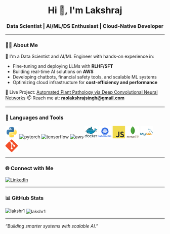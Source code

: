 <h1 align="center">Hi 👋, I'm Lakshraj</h1>
<h3 align="center">Data Scientist | AI/ML/DS Enthusiast | Cloud-Native Developer</h3>


---

### 👨‍💻 About Me

🚀 I'm a Data Scientist and AI/ML Engineer with hands-on experience in:
- Fine-tuning and deploying LLMs with **RLHF/SFT**
- Building real-time AI solutions on **AWS**
- Developing chatbots, financial safety tools, and scalable ML systems  
- Optimizing cloud infrastructure for **cost-efficiency and performance**
<!--
🔭 Currently working on: [LLM Integration for Financial Services](https://github.com/Lakshr1/LLM-Integration-for-Financial-Services)  -->

🔭 Live Project: [Automated Plant Pathology via Deep Convolutional Neural Networks](https://plant-disease-detection-lakshr1.streamlit.app/)
📫 Reach me at: **raolakshrajsingh@gmail.com**

---

### 🧰 Languages and Tools

<p align="left">
  <img src="https://raw.githubusercontent.com/devicons/devicon/master/icons/python/python-original.svg" alt="python" width="40" height="40"/> 
  <img src="https://www.vectorlogo.zone/logos/pytorch/pytorch-icon.svg" alt="pytorch" width="40" height="40"/> 
  <img src="https://www.vectorlogo.zone/logos/tensorflow/tensorflow-icon.svg" alt="tensorflow" width="40" height="40"/> 
  <img src="https://raw.githubusercontent.com/devicons/devicon/master/icons/aws/aws-original-wordmark.svg" alt="aws" width="40" height="40"/> 
  <img src="https://raw.githubusercontent.com/devicons/devicon/master/icons/docker/docker-original-wordmark.svg" alt="docker" width="40" height="40"/>
  <img src="https://raw.githubusercontent.com/devicons/devicon/master/icons/kubernetes/kubernetes-plain-wordmark.svg" alt="kubernetes" width="40" height="40"/>
  <img src="https://raw.githubusercontent.com/devicons/devicon/master/icons/javascript/javascript-original.svg" alt="javascript" width="40" height="40"/> 
  <img src="https://raw.githubusercontent.com/devicons/devicon/master/icons/mongodb/mongodb-original-wordmark.svg" alt="mongodb" width="40" height="40"/> 
  <img src="https://raw.githubusercontent.com/devicons/devicon/master/icons/mysql/mysql-original-wordmark.svg" alt="mysql" width="40" height="40"/> 
  <img src="https://raw.githubusercontent.com/devicons/devicon/master/icons/git/git-original.svg" alt="git" width="40" height="40"/>
</p>

---

### 🌐 Connect with Me

<p align="left">
  <a href="https://www.linkedin.com/in/lakshrajr" target="blank">
    <img align="center" src="https://raw.githubusercontent.com/rahuldkjain/github-profile-readme-generator/master/src/images/icons/Social/linked-in-alt.svg" alt="LinkedIn" height="30" width="40" />
  </a>
</p>

---

### 📊 GitHub Stats

<p>
  <img align="left" src="https://github-readme-stats.vercel.app/api/top-langs?username=lakshr1&show_icons=true&locale=en&layout=compact" alt="lakshr1" />
</p>

<p>&nbsp;<img align="center" src="https://github-readme-stats.vercel.app/api?username=lakshr1&show_icons=true&locale=en" alt="lakshr1" /></p>

---

_“Building smarter systems with scalable AI.”_
